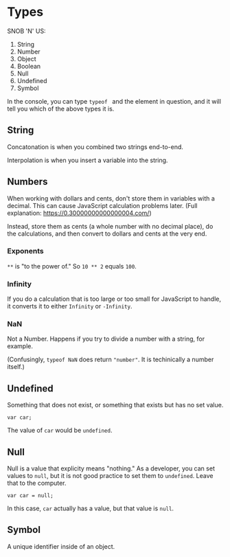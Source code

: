 # Types

SNOB 'N' US:

1. String
2. Number
3. Object
4. Boolean
5. Null
6. Undefined
7. Symbol

In the console, you can type `typeof ` and the element in question, and it will tell you which of the above types it is.


## String

Concatonation is when you combined two strings end-to-end.

Interpolation is when you insert a variable into the string.


## Numbers

When working with dollars and cents, don't store them in variables with a decimal. This can cause JavaScript calculation problems later. (Full explanation: https://0.30000000000000004.com/)

Instead, store them as cents (a whole number with no decimal place), do the calculations, and then convert to dollars and cents at the very end.

### Exponents

`**` is "to the power of." So `10 ** 2` equals `100`.

### Infinity

If you do a calculation that is too large or too small for JavaScript to handle, it converts it to either `Infinity` or `-Infinity`.

### NaN

Not a Number. Happens if you try to divide a number with a string, for example.

(Confusingly, `typeof NaN` does return `"number"`. It is techinically a number itself.)


## Undefined

Something that does not exist, or something that exists but has no set value.

`var car;`

The value of `car` would be `undefined`.


## Null

Null is a value that explicity means "nothing." As a developer, you can set values to `null`, but it is not good practice to set them to `undefined`. Leave that to the computer.

`var car = null;`

In this case, `car` actually has a value, but that value is `null`.


## Symbol

A unique identifier inside of an object.